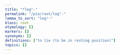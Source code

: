 ```yaml
---
title: "*legʰ-"
permalink: "/pie/root/legʰ-"
lemma_to_sort: "legʰ-"
klass: root
etymology: []
markers: []
synonyms: []
definitions: ["to lie (to be in resting position)"]
topics: []
---
```

